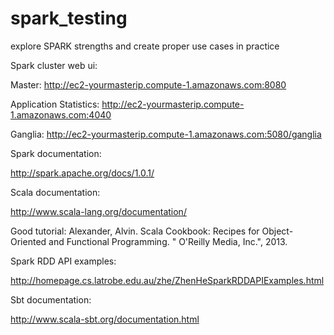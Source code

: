 spark_testing
=============

explore SPARK strengths and create proper use cases in practice

Spark cluster web ui:

  Master: http://ec2-yourmasterip.compute-1.amazonaws.com:8080
  
  Application Statistics: http://ec2-yourmasterip.compute-1.amazonaws.com:4040
  
  Ganglia: http://ec2-yourmasterip.compute-1.amazonaws.com:5080/ganglia


Spark documentation:

  http://spark.apache.org/docs/1.0.1/

  
Scala documentation:

  http://www.scala-lang.org/documentation/
  
  Good tutorial: Alexander, Alvin. Scala Cookbook: Recipes for Object-Oriented and Functional Programming. " O'Reilly Media, Inc.", 2013.


Spark RDD API examples:

  http://homepage.cs.latrobe.edu.au/zhe/ZhenHeSparkRDDAPIExamples.html


Sbt documentation:

  http://www.scala-sbt.org/documentation.html
